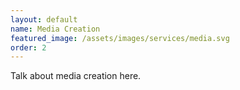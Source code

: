 ```yaml
---
layout: default
name: Media Creation
featured_image: /assets/images/services/media.svg
order: 2
---
```


Talk about media creation here.

<!--more-->
